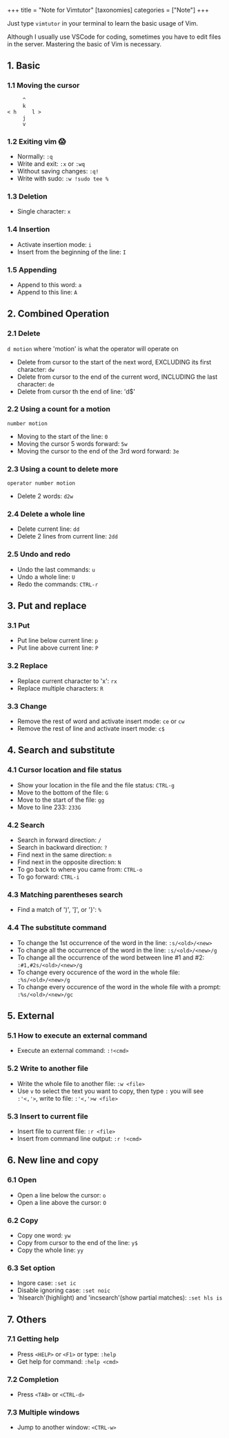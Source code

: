 +++
title = "Note for Vimtutor"
[taxonomies]
categories = ["Note"]
+++

Just type `vimtutor` in your terminal to learn the basic usage of Vim.

Although I usually use VSCode for coding, sometimes you have to edit files in the server. Mastering the basic of Vim is necessary.

<!-- more -->

## 1. Basic

### 1.1 Moving the cursor

```
     ^
     k
< h     l >
     j
     v
```

### 1.2 Exiting vim 😱

- Normally: `:q`
- Write and exit: `:x` or `:wq`
- Without saving changes: `:q!`
- Write with sudo: `:w !sudo tee %`

### 1.3 Deletion

- Single character: `x`

### 1.4 Insertion

- Activate insertion mode: `i`
- Insert from the beginning of the line: `I`

### 1.5 Appending

- Append to this word: `a`
- Append to this line: `A`

## 2. Combined Operation

### 2.1 Delete

`d motion` where 'motion' is what the operator will operate on

- Delete from cursor to the start of the next word, EXCLUDING its first character: `dw`
- Delete from cursor to the end of the current word, INCLUDING the last character: `de`
- Delete from cursor th the end of line: 'd$'

### 2.2 Using a count for a motion

`number motion`

- Moving to the start of the line: `0`
- Moving the cursor 5 words forward: `5w`
- Moving the cursor to the end of the 3rd word forward: `3e`

### 2.3 Using a count to delete more

`operator number motion`

- Delete 2 words: `d2w`

### 2.4 Delete a whole line

- Delete current line: `dd`
- Delete 2 lines from current line: `2dd`

### 2.5 Undo and redo

- Undo the last commands: `u`
- Undo a whole line: `U`
- Redo the commands: `CTRL-r`

## 3. Put and replace

### 3.1 Put

- Put line below current line: `p`
- Put line above current line: `P`

### 3.2 Replace

- Replace current character to 'x': `rx`
- Replace multiple characters: `R`

### 3.3 Change

- Remove the rest of word and activate insert mode: `ce` or `cw`
- Remove the rest of line and activate insert mode: `c$`

## 4. Search and substitute

### 4.1 Cursor location and file status

- Show your location in the file and the file status: `CTRL-g`
- Move to the bottom of the file: `G`
- Move to the start of the file: `gg`
- Move to line 233: `233G`

### 4.2 Search

- Search in forward direction: `/`
- Search in backward direction: `?`
- Find next in the same direction: `n`
- Find next in the opposite direction: `N`
- To go back to where you came from: `CTRL-o`
- To go forward: `CTRL-i`

### 4.3 Matching parentheses search

- Find a match of ')', ']', or '}': `%`

### 4.4 The substitute command

- To change the 1st occurrence of the word in the line: `:s/<old>/<new>`
- To change all the occurrence of the word in the line: `:s/<old>/<new>/g`
- To change all the occurrence of the word between line #1 and #2: `:#1,#2s/<old>/<new>/g`
- To change every occurence of the word in the whole file: `:%s/<old>/<new>/g`
- To change every occurence of the word in the whole file with a prompt: `:%s/<old>/<new>/gc`

## 5. External

### 5.1 How to execute an external command

- Execute an external command: `:!<cmd>`

### 5.2 Write to another file

- Write the whole file to another file: `:w <file>`
- Use `v` to select the text you want to copy, then type `:` you will see `:'<,'>`, write to file: `:'<,'>w <file>`

### 5.3 Insert to current file

- Insert file to current file: `:r <file>`
- Insert from command line output: `:r !<cmd>`

## 6. New line and copy

### 6.1 Open

- Open a line below the cursor: `o`
- Open a line above the cursor: `O`

### 6.2 Copy

- Copy one word: `yw`
- Copy from cursor to the end of the line: `y$`
- Copy the whole line: `yy`

### 6.3 Set option

- Ingore case: `:set ic`
- Disable ignoring case: `:set noic`
- 'hlsearch'(highlight) and 'incsearch'(show partial matches): `:set hls is`

## 7. Others

### 7.1 Getting help

- Press `<HELP>` or `<F1>` or type: `:help`
- Get help for command: `:help <cmd>`

### 7.2 Completion

- Press `<TAB>` or `<CTRL-d>`

### 7.3 Multiple windows

- Jump to another window: `<CTRL-w>`
